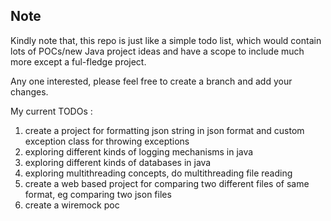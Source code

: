 ## Note
Kindly note that, this repo is just like a simple todo list, which would contain lots of POCs/new Java project ideas and have a scope to include much more except a ful-fledge project.

Any one interested, please feel free to create a branch and add your changes.

My current TODOs :
1. create a project for formatting json string in json format and custom exception class for throwing exceptions
2. exploring different kinds of logging mechanisms in java
3. exploring different kinds of databases in java
4. exploring multithreading concepts, do multithreading file reading
5. create a web based project for comparing two different files of same format, eg comparing two json files
6. create a wiremock poc
